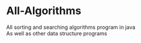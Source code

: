 # All-Algorithms
All sorting and searching algorithms program in java<br>
As well as other data structure programs
